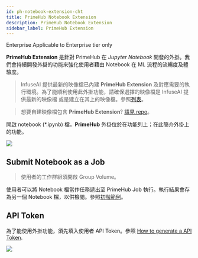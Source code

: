 ```yaml
---
id: ph-notebook-extension-cht
title: PrimeHub Notebook Extension
description: PrimeHub Notebook Extension
sidebar_label: PrimeHub Extension
---
```


<div class="ee-only tooltip">Enterprise
  <span class="tooltiptext">Applicable to Enterprise tier only</span>
</div>

**PrimeHub Extension** 是針對 PrimeHub 在 *Jupyter Notebook* 開發的外掛。我們會持續開發外掛的功能來強化使用者藉由 Notebook 在 ML 流程的流暢度及體驗度。

>InfuseAI 提供最新的映像檔已內建 **PrimeHub Extension** 及對應需要的執行環境。為了能順利使用此外掛功能，請確保選擇的映像檔是 InfuseAI 提供最新的映像檔 或是建立在其上的映像檔。參照[列表](guide_manual/images-list)。

>想要自建映像檔包含 **PrimeHub Extension**? [請見 repo](https://github.com/InfuseAI/primehub-job/tree/master/jupyterlab_primehub)。

開啟 notebook (*.ipynb) 檔，**PrimeHub** 外掛位於在功能列上；在此簡介外掛上的功能。

![](assets/ph-extension-menu.png)

## Submit Notebook as a Job

>使用者的工作群組須開啟 Group Volume。

使用者可以將 Notebook 檔當作任務遞出至 PrimeHub Job 執行。執行結果會存為另一個 Notebook 檔，以供檢閱。參照[初階範例](notebook-as-job-cht)。

## API Token

為了能使用外掛功能，須先填入使用者 API Token。參照 [How to generate a API Token](../tasks/api-token).

![](assets/ph-extension-token.png)